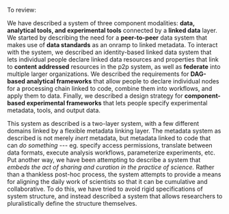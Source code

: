 To review:

We have described a system of three component modalities: **data, analytical tools, and experimental tools** connected by a **linked data** layer. We started by describing the need for a **peer-to-peer** data system that makes use of **data standards** as an onramp to linked metadata. To interact with the system, we described an identity-based linked data system that lets individual people declare linked data resources and properties that link to **content addressed** resources in the p2p system, as well as **federate** into multiple larger organizations. We described the requirements for **DAG-based analytical frameworks** that allow people to declare individual nodes for a processing chain linked to code, combine them into workflows, and apply them to data. Finally, we described a design strategy for **component-based experimental frameworks** that lets people specify experimental metadata, tools, and output data. 

This system as described is a two-layer system, with a few different domains linked by a flexible metadata linking layer. The metadata system as described is not merely *inert* metadata, but metadata linked to code that can *do something* --- eg. specify access permissions, translate between data formats, execute analysis workflows, parameterize experiments, etc. Put another way, we have been attempting to describe a system that *embeds the act of sharing and curation in the practice of science.* Rather than a thankless post-hoc process, the system attempts to provide a means for aligning the daily work of scientists so that it can be cumulative and collaborative. To do this, we have tried to avoid rigid specifications of system structure, and instead described a system that allows researchers to pluralistically define the structure themselves.